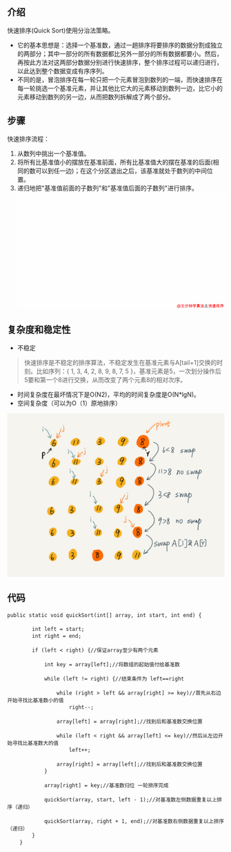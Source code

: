 ## 介绍
快速排序(Quick Sort)使用分治法策略。
- 它的基本思想是：选择一个基准数，通过一趟排序将要排序的数据分割成独立的两部分；其中一部分的所有数据都比另外一部分的所有数据都要小。然后，再按此方法对这两部分数据分别进行快速排序，整个排序过程可以递归进行，以此达到整个数据变成有序序列。
- 不同的是，冒泡排序在每一轮只把一个元素冒泡到数列的一端，而快速排序在每一轮挑选一个基准元素，并让其他比它大的元素移动到数列一边，比它小的元素移动到数列的另一边，从而把数列拆解成了两个部分。

## 步骤
快速排序流程：
1. 从数列中挑出一个基准值。
2. 将所有比基准值小的摆放在基准前面，所有比基准值大的摆在基准的后面(相同的数可以到任一边)；在这个分区退出之后，该基准就处于数列的中间位置。
3. 递归地把"基准值前面的子数列"和"基准值后面的子数列"进行排序。
![](https://raw.githubusercontent.com/binbinbin5/myPics/master/imgs/kuaipai.gif)

## 复杂度和稳定性
- 不稳定
>快速排序是不稳定的排序算法，不稳定发生在基准元素与A[tail+1]交换的时刻。比如序列：{ 1, 3, 4, 2, 8, 9, 8, 7, 5 }，基准元素是5，一次划分操作后5要和第一个8进行交换，从而改变了两个元素8的相对次序。
- 时间复杂度在最坏情况下是O(N2)，平均的时间复杂度是O(N*lgN)。
- 空间复杂度（可以为O（1）原地排序）

![](https://raw.githubusercontent.com/binbinbin5/myPics/master/imgs/20190508202646.png)

## 代码

```
public static void quickSort(int[] array, int start, int end) {

        int left = start;
        int right = end;

        if (left < right) {//保证array至少有两个元素

            int key = array[left];//将数组的起始值付给基准数

            while (left != right) {//结束条件为 left==right

                while (right > left && array[right] >= key)//首先从右边开始寻找比基准数小的值
                    right--;

                array[left] = array[right];//找到后和基准数交换位置

                while (left < right && array[left] <= key)//然后从左边开始寻找比基准数大的值
                    left++;

                array[right] = array[left];//找到后和基准数交换位置
            }

            array[right] = key;//基准数归位 一轮排序完成

            quickSort(array, start, left - 1);//对基准数左侧数据重复以上排序（递归）

            quickSort(array, right + 1, end);//对基准数右侧数据重复以上排序（递归）
        }
    }
```

